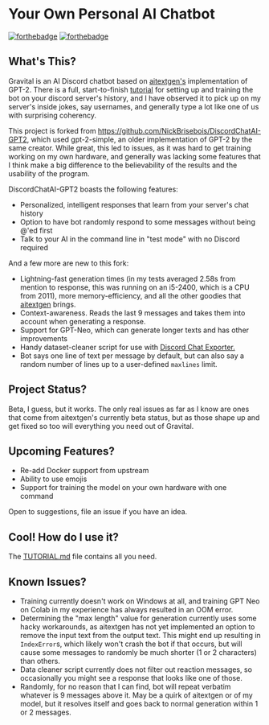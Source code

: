 # Your Own Personal AI Chatbot
[![forthebadge](https://forthebadge.com/images/badges/made-with-python.svg)](https://forthebadge.com)   [![forthebadge](https://forthebadge.com/images/badges/built-with-love.svg)](https://forthebadge.com)
## What's This?
Gravital is an AI Discord chatbot based on [aitextgen's](https://github.com/minimaxir/aitextgen) implementation of GPT-2. There is a full, start-to-finish [tutorial](https://github.com/johnnymcmike/Gravital/blob/master/TUTORIAL.md) for setting up and training the bot on your discord server's history, and I have observed it to pick up on my server's inside jokes, say usernames, and generally type a lot like one of us with surprising coherency.

This project is forked from https://github.com/NickBrisebois/DiscordChatAI-GPT2, which used gpt-2-simple, an older implementation of GPT-2 by the same creator. While great, this led to issues, as it was hard to get training working on my own hardware, and generally was lacking some features that I think make a big difference to the believability of the results and the usability of the program.

DiscordChatAI-GPT2 boasts the following features:
- Personalized, intelligent responses that learn from your server's chat history
- Option to have bot randomly respond to some messages without being @'ed first
- Talk to your AI in the command line in "test mode" with no Discord required

And a few more are new to this fork:
- Lightning-fast generation times (in my tests averaged 2.58s from mention to response, this was running on an i5-2400, which is a CPU from 2011), more memory-efficiency, and all the other goodies that [aitextgen](https://github.com/minimaxir/aitextgen) brings.
- Context-awareness. Reads the last 9 messages and takes them into account when generating a response.
- Support for GPT-Neo, which can generate longer texts and has other improvements
- Handy dataset-cleaner script for use with [Discord Chat Exporter.](https://github.com/Tyrrrz/DiscordChatExporter)
- Bot says one line of text per message by default, but can also say a random number of lines up to a user-defined `maxlines` limit.
  
## Project Status?
Beta, I guess, but it works. The only real issues as far as I know are ones that come from aitextgen's currently beta status, but as those shape up and get fixed so too will everything you need out of Gravital.

## Upcoming Features?
- Re-add Docker support from upstream
- Ability to use emojis
- Support for training the model on your own hardware with one command

Open to suggestions, file an issue if you have an idea.

## Cool! How do I use it?
The [TUTORIAL.md](https://github.com/johnnymcmike/Gravital/blob/master/TUTORIAL.md) file contains all you need.

## Known Issues?
- Training currently doesn't work on Windows at all, and training GPT Neo on Colab in my experience has always resulted in an OOM error.
- Determining the "max length" value for generation currently uses some hacky workarounds, as aitextgen has not yet implemented an option to remove the input text from the output text. This might end up resulting in `IndexError`s, which likely won't crash the bot if that occurs, but will cause some messages to randomly be much shorter (1 or 2 characters) than others.
- Data cleaner script currently does not filter out reaction messages, so occasionally you might see a response that looks like one of those.
- Randomly, for no reason that I can find, bot will repeat verbatim whatever is 9 messages above it. May be a quirk of aitextgen or of my model, but it resolves itself and goes back to normal generation within 1 or 2 messages.
